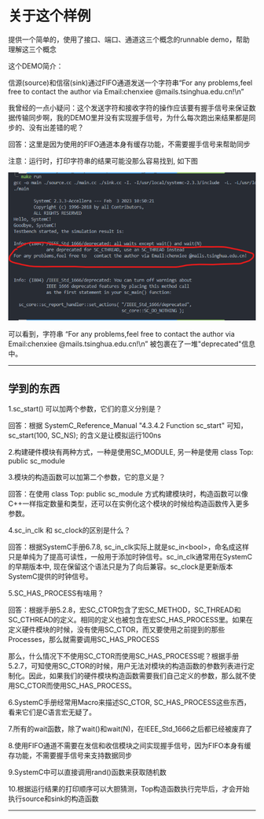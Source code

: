 # 关于这个样例

提供一个简单的，使用了接口、端口、通道这三个概念的runnable demo，帮助理解这三个概念

这个DEMO简介：

信源(source)和信宿(sink)通过FIFO通道发送一个字符串“For any problems,feel free to contact the author via Email:chenxiee @mails.tsinghua.edu.cn!\n”

我曾经的一点小疑问：这个发送字符和接收字符的操作应该要有握手信号来保证数据传输同步啊，我的DEMO里并没有实现握手信号，为什么每次跑出来结果都是同步的、没有出差错的呢？

回答：这里是因为使用的FIFO通道本身有缓存功能，不需要握手信号来帮助同步

注意：运行时，打印字符串的结果可能没那么容易找到, 如下图

<img src="../../img/result.png" alt="interface_port_channel" style="zoom:100%;" />

可以看到，字符串 “For any problems,feel free to contact the author via Email:chenxiee @mails.tsinghua.edu.cn!\n” 被包裹在了一堆"deprecated"信息中。

---

## 学到的东西

1.sc_start() 可以加两个参数，它们的意义分别是？

回答：根据 SystemC_Reference_Manual "4.3.4.2 Function sc_start" 可知，sc_start(100, SC_NS); 的含义是让模拟运行100ns

2.构建硬件模块有两种方式，一种是使用SC_MODULE, 另一种是使用 class Top: public sc_module

3.模块的构造函数可以加第二个参数，它的意义是？

回答：在使用 class Top: public sc_module 方式构建模块时，构造函数可以像C++一样指定数量和类型，还可以在实例化这个模块的时候给构造函数传入更多参数。

4.sc_in_clk 和 sc_clock的区别是什么？

回答：根据SystemC手册6.7.8, sc_in_clk实际上就是sc_in\<bool>，命名成这样只是单纯为了提高可读性，一般用于添加时钟信号。sc_in_clk通常用在SystemC的早期版本中, 现在保留这个语法只是为了向后兼容。sc_clock是更新版本SystemC提供的时钟信号。

5.SC_HAS_PROCESS有啥用？

回答：根据手册5.2.8，宏SC_CTOR包含了宏SC_METHOD，SC_THREAD和SC_CTHREAD的定义。相同的定义也被包含在宏SC_HAS_PROCESS里。如果在定义硬件模块的时候，没有使用SC_CTOR，而又要使用之前提到的那些Processes，那么就需要调用SC_HAS_PROCESS

那么，什么情况下不使用SC_CTOR而使用SC_HAS_PROCESS呢？根据手册5.2.7，可知使用SC_CTOR的时候，用户无法对模块的构造函数的参数列表进行定制化。因此，如果我们的硬件模块构造函数需要我们自己定义的参数，那么就不使用SC_CTOR而使用SC_HAS_PROCESS。

6.SystemC手册经常用Macro来描述SC_CTOR, SC_HAS_PROCESS这些东西，看来它们是C语言宏无疑了。

7.所有的wait函数，除了wait()和wait(N)，在IEEE_Std_1666之后都已经被废弃了

8.使用FIFO通道不需要在发信和收信模块之间实现握手信号，因为FIFO本身有缓存功能，不需要握手信号来支持数据同步

9.SystemC中可以直接调用rand()函数来获取随机数

10.根据运行结果的打印顺序可以大胆猜测，Top构造函数执行完毕后，才会开始执行source和sink的构造函数

---
